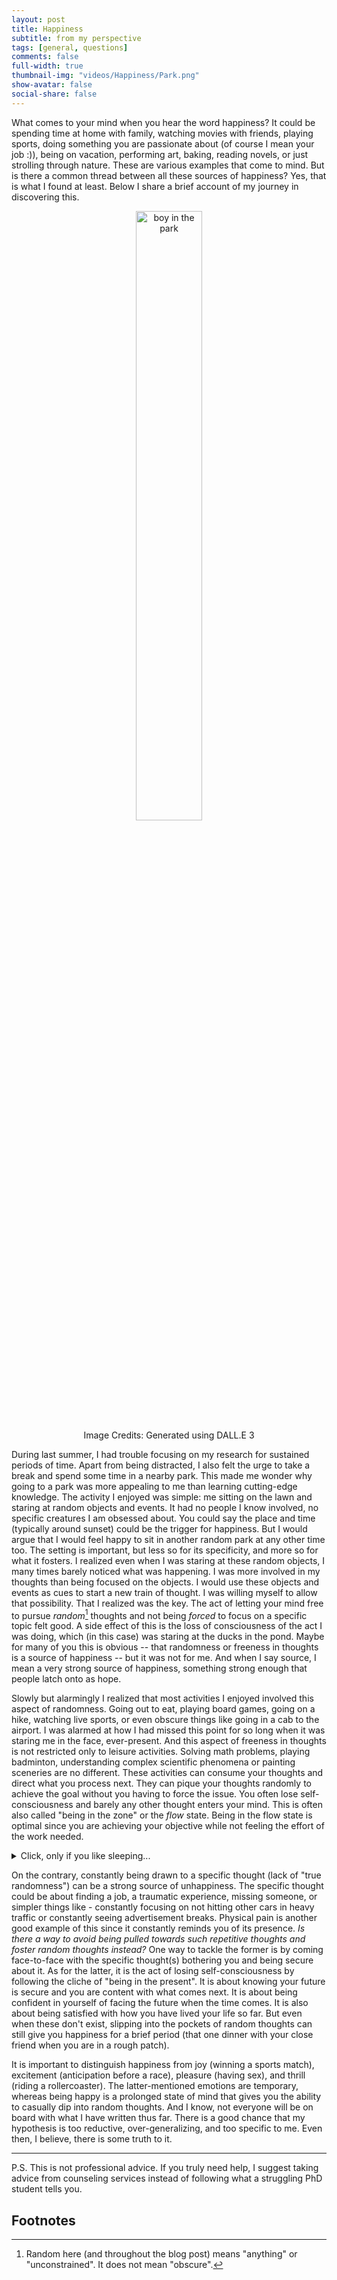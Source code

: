 ```yaml
---
layout: post
title: Happiness
subtitle: from my perspective
tags: [general, questions]
comments: false
full-width: true
thumbnail-img: "videos/Happiness/Park.png"
show-avatar: false
social-share: false
---
```


  What comes to your mind when you hear the word happiness? It could be spending time at home with family, watching movies with friends, playing sports, doing something you are passionate about (of course I mean your job :)), being on vacation, performing art, baking, reading novels, or just strolling through nature. These are various examples that come to mind. But is there a common thread between all these sources of happiness? Yes, that is what I found at least. Below I share a brief account of my journey in discovering this.

<figure style="text-align: center;">
  <img src="{{site.baseurl}}/videos/Happiness/Park.png" alt="boy in the park" style="width: 50%; height: auto;" />
  <figcaption>Image Credits: Generated using DALL.E 3</figcaption>
</figure>

  
  During last summer, I had trouble focusing on my research for sustained periods of time. Apart from being distracted, I also felt the urge to take a break and spend some time in a nearby park. This made me wonder why going to a park was more appealing to me than learning cutting-edge knowledge. The activity I enjoyed was simple: me sitting on the lawn and staring at random objects and events. It had no people I know involved, no specific creatures I am obsessed about. You could say the place and time (typically around sunset) could be the trigger for happiness. But I would argue that I would feel happy to sit in another random park at any other time too. The setting is important, but less so for its specificity, and more so for what it fosters. I realized even when I was staring at these random objects, I many times barely noticed what was happening. I was more involved in my thoughts than being focused on the objects. I would use these objects and events as cues to start a new train of thought. I was willing myself to allow that possibility. That I realized was the key. The act of letting your mind free to pursue _random_[^1] thoughts and not being _forced_ to focus on a specific topic felt good. A side effect of this is the loss of consciousness of the act I was doing, which (in this case) was staring at the ducks in the pond. Maybe for many of you this is obvious -- that randomness or freeness in thoughts is a source of happiness -- but it was not for me. And when I say source, I mean a very strong source of happiness, something strong enough that people latch onto as hope.

  Slowly but alarmingly I realized that most activities I enjoyed involved this aspect of randomness. Going out to eat, playing board games, going on a hike, watching live sports, or even obscure things like going in a cab to the airport. I was alarmed at how I had missed this point for so long when it was staring me in the face, ever-present. And this aspect of freeness in thoughts is not restricted only to leisure activities. Solving math problems, playing badminton, understanding complex scientific phenomena or painting sceneries are no different. These activities can consume your thoughts and direct what you process next. They can pique your thoughts randomly to achieve the goal without you having to force the issue. You often lose self-consciousness and barely any other thought enters your mind. This is often also called "being in the zone" or the _flow_ state. Being in the flow state is optimal since you are achieving your objective while not feeling the effort of the work needed.

 <details>

  <summary> Click, only if you like sleeping...</summary>  
  Another interesting observation that somewhat validated this hypothesis is the activity of sleeping. Everyone loves sleeping and most of us want to stay in bed for a little longer before waking up. Is it just because our arms and legs get rest, or our mind as well? When we say the mind gets rest what actually happens to it? If you have had dreams, you would know that the brain comes up with scenes, though related to your past experiences, somewhat randomly and erratically. Even just prior to falling asleep (the state of drowsiness), you can observe your thoughts starting to wander to unexpected places. This randomness in thoughts associated with sleep again came as a surprise to me.
</details>

  On the contrary, constantly being drawn to a specific thought (lack of "true randomness") can be a strong source of unhappiness. The specific thought could be about finding a job, a traumatic experience, missing someone, or simpler things like - constantly focusing on not hitting other cars in heavy traffic or constantly seeing advertisement breaks. Physical pain is another good example of this since it constantly reminds you of its presence. _Is there a way to avoid being pulled towards such repetitive thoughts and foster random thoughts instead?_ One way to tackle the former is by coming face-to-face with the specific thought(s) bothering you and being secure about it. As for the latter, it is the act of losing self-consciousness by following the cliche of "being in the present". It is about knowing your future is secure and you are content with what comes next. It is about being confident in yourself of facing the future when the time comes. It is also about being satisfied with how you have lived your life so far. But even when these don't exist, slipping into the pockets of random thoughts can still give you happiness for a brief period (that one dinner with your close friend when you are in a rough patch).

  It is important to distinguish happiness from joy (winning a sports match), excitement (anticipation before a race), pleasure (having sex), and thrill (riding a rollercoaster). The latter-mentioned emotions are temporary, whereas being happy is a prolonged state of mind that gives you the ability to casually dip into random thoughts. And I know, not everyone will be on board with what I have written thus far. There is a good chance that my hypothesis is too reductive, over-generalizing, and too specific to me. Even then, I believe, there is some truth to it.

--------------------------------------------------------------------------------------------------------------------------------------------------------------

  P.S. This is not professional advice. If you truly need help, I suggest taking advice from counseling services instead of following what a struggling PhD student tells you.

## Footnotes
[^1]: Random here (and throughout the blog post) means "anything" or "unconstrained". It does not mean "obscure".
